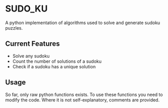 # SUDO_KU

A python implementation of algorithms used to solve and generate sudoku puzzles.


## Current Features

* Solve any sudoku
* Count the number of solutions of a sudoku
* Check if a sudoku has a unique solution

## Usage

So far, only raw python functions exists. To use these functions you need to modify the code. 
Where it is not self-explanatory, comments are provided.